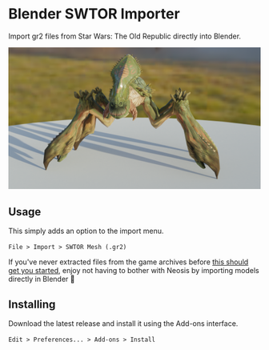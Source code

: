 # Blender SWTOR Importer

Import gr2 files from Star Wars: The Old Republic directly into Blender.

![Example Render](images/example_render.png)

## Usage

This simply adds an option to the import menu.

`File > Import > SWTOR Mesh (.gr2)`

If you've never extracted files from the game archives before [this should get you started](https://steamcommunity.com/sharedfiles/filedetails/?id=920585607), enjoy not having to bother with Neosis by importing models directly in Blender 🎉

## Installing

Download the latest release and install it using the Add-ons interface.

`Edit > Preferences... > Add-ons > Install`
